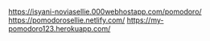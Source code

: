 https://isyani-noviasellie.000webhostapp.com/pomodoro/
https://pomodorosellie.netlify.com/
https://my-pomodoro123.herokuapp.com/ 
